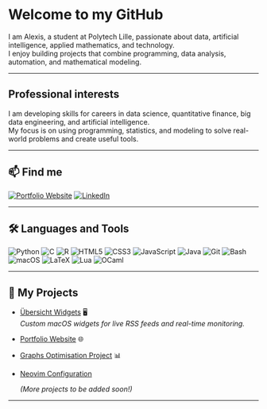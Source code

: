 # Welcome to my GitHub

I am Alexis, a student at Polytech Lille, passionate about data, artificial intelligence, applied mathematics, and technology.  
I enjoy building projects that combine programming, data analysis, automation, and mathematical modeling.

---

## Professional interests

I am developing skills for careers in data science, quantitative finance, big data engineering, and artificial intelligence.  
My focus is on using programming, statistics, and modeling to solve real-world problems and create useful tools.

---

## 📫 Find me

[![Portfolio Website](https://img.shields.io/badge/Website-Visit-blue?style=for-the-badge&logo=google-chrome&logoColor=white)](https://alexis-portfolio.com)
[![LinkedIn](https://img.shields.io/badge/LinkedIn-Connect-blue?style=for-the-badge&logo=linkedin&logoColor=white)](https://linkedin.com/in/your-linkedin-profile)

---

## 🛠️ Languages and Tools

![Python](https://img.shields.io/badge/-Python-3776AB?style=for-the-badge&logo=python&logoColor=white)
![C](https://img.shields.io/badge/-C-00599C?style=for-the-badge&logo=c&logoColor=white)
![R](https://img.shields.io/badge/-R-276DC3?style=for-the-badge&logo=r&logoColor=white)
![HTML5](https://img.shields.io/badge/-HTML5-E34F26?style=for-the-badge&logo=html5&logoColor=white)
![CSS3](https://img.shields.io/badge/-CSS3-1572B6?style=for-the-badge&logo=css3&logoColor=white)
![JavaScript](https://img.shields.io/badge/-JavaScript-F7DF1E?style=for-the-badge&logo=javascript&logoColor=black)
![Java](https://img.shields.io/badge/-Java-007396?style=for-the-badge&logo=java&logoColor=white)
![Git](https://img.shields.io/badge/-Git-F05032?style=for-the-badge&logo=git&logoColor=white)
![Bash](https://img.shields.io/badge/-Bash-4EAA25?style=for-the-badge&logo=gnubash&logoColor=white)
![macOS](https://img.shields.io/badge/-macOS-000000?style=for-the-badge&logo=apple&logoColor=white)
![LaTeX](https://img.shields.io/badge/-LaTeX-008080?style=for-the-badge&logo=latex&logoColor=white)
![Lua](https://img.shields.io/badge/-Lua-2C2D72?style=for-the-badge&logo=lua&logoColor=white)
![OCaml](https://img.shields.io/badge/-OCaml-EC6813?style=for-the-badge&logo=ocaml&logoColor=white)

---

## 📂 My Projects

- [Übersicht Widgets](https://github.com/AlexGit31/ubersicht-widget-crypto/tree/main) 🖥️  
  _Custom macOS widgets for live RSS feeds and real-time monitoring._
- [Portfolio Website](https://github.com/AlexGit31/Portfolio) 🌐
- [Graphs Optimisation Project](https://github.com/AlexGit31/Projet-Graphe) 📊
- [Neovim Configuration](https://github.com/AlexGit31/Personal-Neovim)

  _(More projects to be added soon!)_

---

